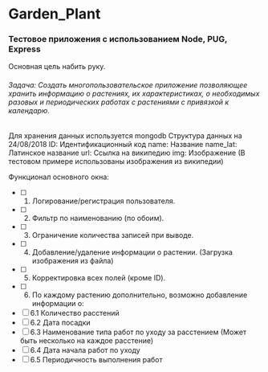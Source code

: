 # Garden_Plant
### Тестовое приложения с использованием Node, PUG, Express
Основная цель набить руку.

###### Задача: Создать многопользовательское приложение позволяющее хранить информацию о растениях, их характеристиках, о необходимых разовых и периодических работах с растениями с привязкой к календарю.

Для хранения данных используется mongodb
Структура данных на 24/08/2018
ID:       Идентификационный код
name:     Название
name_lat: Латинское название
url:      Ссылка на википедию
img:      Изображение (В тестовом примере использованы изображения из википедии)

Функционал основного окна:
- [ ] 1. Логирование/регистрация пользователя.
- [ ] 2. Фильтр по наименованию (по обоим).
- [ ] 3. Ограничение количества записей при выводе.
- [ ] 4. Добавление/удаление информации о растении. (Загрузка изображения из файла)
- [ ] 5. Корректировка всех полей (кроме ID).
- [ ] 6. По каждому растению дополнительно, возможно добавление информации о:
- [ ]   6.1 Количество расстений
- [ ]   6.2 Дата посадки
- [ ]   6.3 Наименование типа работ по уходу за расстением (Может быть несколько на каждое расстение)
- [ ]   6.4 Дата начала работ по уходу
- [ ]   6.5 Периодичность выполнения работ
